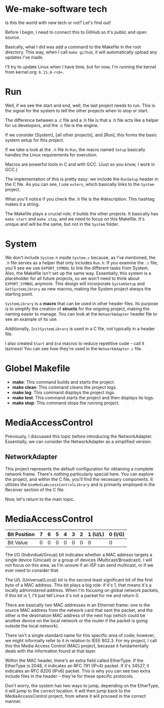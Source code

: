 # We-make-software tech

Is this the world with new tech or not? Let's find out!

Before I begin, I need to connect this to GitHub so it's public and open source.

Basically, what I did was add a command to the Makefile in the root directory. This way, when I call `make github`, it will automatically upload any updates I've made.

I'll try to update Linux when I have time, but for now, I'm running the kernel from kernel.org: `6.15.0-rc6+`. 


# Run

Well, if we see the start and end, well, the last project needs to run. This is the signal for the system to tell the other projects when to stop or start.

The difference between a .c file and a .h file is that a .h file acts like a helper for us developers, and the .c file is the engine.

If we consider [System], [all other projects], and [Run], this forms the basic system setup for this project.

If we take a look at the `.h` file in `Run`, the macro named `Setup` basically handles the Linux requirements for execution.

Macros are powerful tools in C and with GCC. (Just so you know, I work in GCC.)

The implementation of this is pretty easy: we include the `RunSetup` header in the C file. As you can see, I use `extern`, which basically links to the `System` project.

What you'll notice if you check the .h file is the #description. This hashtag makes it a string.

The Makefile plays a crucial role; it builds the other projects. It basically has `make start` and `make stop`, and we need to focus on this Makefile. It's unique and will be the same, but not in the `System` folder.

# System

We don't include `System.h` inside `System.c` because, as I've mentioned, the `.h` file serves as a helper that only includes `Run.h`. If you examine the `.c` file, you'll see we use `EXPORT_SYMBOL` to link the different tasks from System. Also, the Makefile isn't set up the same way. Essentially, this system is a placeholder for all future projects, so we won't need to think about `EXPORT_SYMBOL` anymore. This design will incorporate `SystemSetup` and `GetSystemLibrary` as new macros, making the System project always the starting point. 

`SystemLibrary` is a **macro** that can be used in other header files. Its purpose is to simplify the creation of **structs** for the ongoing project, making the naming easier to manage. You can look at the `NetworkAdapter` header file to see an example of its use.

Additionally, `InitSystemLibrary` is used in a C file, not typically in a header file.

I also created `Start` and `End` macros to reduce repetitive code – call it laziness! You can see how they're used in the `NetworkAdapter.c` file.

# Globel Makefile


* **make**: This command builds and starts the project.
* **make clean**: This command cleans the project logs.
* **make log**: This command displays the project logs.
* **make test**: This command starts the project and then displays its logs.
* **make stop**: This command stops the running project.


# MediaAccessControl

Previously, I discussed this topic before introducing the NetworkAdapter. Essentially, we can consider the NetworkAdapter as a simplified version.

## NetworkAdapter

This project represents the default configuration for obtaining a complete network frame. There's nothing particularly special here. You can explore the project, and within the C file, you'll find the necessary components. It utilizes the `UseMediaAccessControlLibrary` and is primarily employed in the Receiver section of the C file.

Now, let's return to the main topic.

# MediaAccessControl


| Bit Position | 7 | 6 | 5 | 4 | 3 | 2 | 1 (U/L) | 0 (I/G) |
| :----------- | :- | :- | :- | :- | :- | :- | :-------- | :-------- |
| Bit Value    | 0 | 0 | 0 | 0 | 0 | 0 | 0         | 0         |



The I/G (Individual/Group) bit indicates whether a MAC address targets a single device (Unicast) or a group of devices (Multicast/Broadcast).
I will not focus on this area, as I'm unsure if an ISP can send multicast, or if we ever need to consider that.

The U/L (Universal/Local) bit is the second least significant bit of the first byte of a MAC address. This bit plays a big role: if it's 1, that means it's a locally administered address. When I'm focusing on global network packets, if this bit is 1, I'll just tell Linux it's not a packet for me and return 0.

There are basically two MAC addresses in an Ethernet frame: one is the source MAC address from the network card that sent the packet, and the other is the destination MAC address of the next hop (which could be another device on the local network or the router if the packet is going outside the local network).

There isn't a single standard name for this specific area of code; however, we might informally refer to it in relation to IEEE 802.3. For my project, I call this the Media Access Control (MAC) project, because it fundamentally deals with the information found at that layer.

Within the MAC header, there's an extra field called EtherType. If the EtherType is 2048, it indicates an RFC 791 (IPv4) packet. If it's 34527, it indicates an RFC 8200 (IPv6) packet. This is why you can see two extra include files in the header – they're for these specific protocols.

Don't worry, the system has two ways to jump, depending on the EtherType, it will jump to the correct location. It will then jump back to the MediaAccessControl project, from where it will proceed in the correct manner.